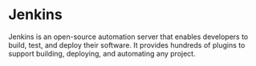 # Jenkins

Jenkins is an open-source automation server that enables developers to build, test, and deploy their software. It provides hundreds of plugins to support building, deploying, and automating any project.
